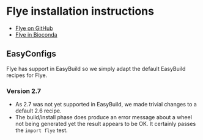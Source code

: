 # Flye installation instructions

* [Flye on GitHub](https://github.com/fenderglass/Flye/)
* [Flye in Bioconda](https://bioconda.github.io/recipes/flye/README.html)

## EasyConfigs

Flye has support in EasyBuild so we simply adapt the default EasyBuild recipes for 
Flye.

### Version 2.7

* As 2.7 was not yet supported in EasyBuild, we made trivial changes to a default 
  2.6 recipe.
* The build/install phase does produce an error message about a wheel not being generated
  yet the result appears to be OK. It certainly passes the ``import flye`` test.
